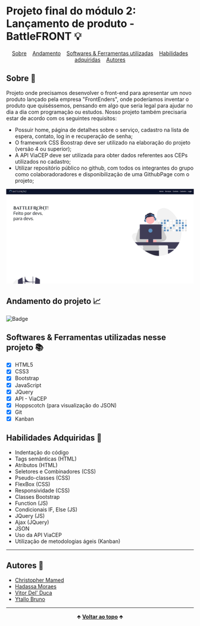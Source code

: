 # Projeto final do módulo 2: Lançamento de produto - BattleFRONT 💡

<div id="inicio" align=center>
  <a href="#sobre">Sobre</a>&nbsp;&nbsp;&nbsp;
  <a href="#andamento">Andamento</a>&nbsp;&nbsp;&nbsp;
  <a href="#linguagens">Softwares & Ferramentas utilizadas</a>&nbsp;&nbsp;&nbsp;
  <a href="#habilidades">Habilidades adquiridas</a>&nbsp;&nbsp;&nbsp;
  <a href="#grupo">Autores</a> 
</div>

<h2 id="sobre">Sobre 🔎</h2>
  <p>Projeto onde precisamos desenvolver o front-end para apresentar um novo produto lançado pela empresa "FrontEnders", onde poderíamos inventar o produto que quiséssemos, pensando em algo que seria legal para ajudar no dia a dia com programação ou estudos.
  Nosso projeto também precisaria estar de acordo com os seguintes requisitos:</p>

  - Possuir home, página de detalhes sobre o serviço, cadastro na lista de espera, contato, log in e recuperação de senha;
  - O framework CSS Boostrap deve ser utilizado na elaboração do projeto (versão 4 ou superior);
  - A API ViaCEP deve ser utilizada para obter dados referentes aos CEPs utilizados no cadastro;
  - Utilizar repositório público no github, com todos os integrantes do grupo como colaboradoradores e disponibilização de uma GithubPage com o projeto;

<img src="./assets/view/img/BattlefrontHome.png" alt="imagem da tela do página home do projeto">

<br>

<h2 id="andamento">Andamento do projeto 📈</h2>

  ![Badge](https://img.shields.io/website?down_message=em%20andamento&label=STATUS&style=for-the-badge&up_message=conclu%C3%ADdo&url=https%3A%2F%2Fytallobruno.github.io%2FProjetoFinalModulo2%2F)

<h2 id="linguagens">Softwares & Ferramentas utilizadas nesse projeto 📚</h2>

  - [x] HTML5
  - [x] CSS3
  - [x] Bootstrap
  - [x] JavaScript
  - [x] JQuery
  - [x] API - ViaCEP
  - [x] Hoppscotch (para visualização do JSON)
  - [x] Git
  - [x] Kanban

<h2 id="habilidades">Habilidades Adquiridas 📝</h2>

  - Indentação do código
  - Tags semânticas (HTML)
  - Atributos (HTML)
  - Seletores e Combinadores (CSS)
  - Pseudo-classes (CSS)
  - FlexBox (CSS)
  - Responsividade (CSS)
  - Classes Bootstrap
  - Function (JS)
  - Condicionais IF, Else (JS)
  - JQuery (JS)
  - Ajax (JQuery)
  - JSON
  - Uso da API ViaCEP
  - Utilização de metodologias ágeis (Kanban)

<hr>

<h2 id="grupo">Autores 🥇</h2>

  - [Christopher Mamed](https://www.linkedin.com/in/christopher-mamed-407485139/)
  - [Hadassa Moraes](https://www.linkedin.com/in/hadassa-moraes-5a6712230/)
  - [Vitor Del' Duca](https://www.linkedin.com/in/vitor-del-duca-gestao-programacao-treinamento/)
  - [Ytallo Bruno](https://https://linkedin.com/in/ytallobruno)

<hr>

<div align="center">
  &#129145;&nbsp;<a href="#inicio"><strong>Voltar ao topo</strong></a>&nbsp;&#129145;
</div>